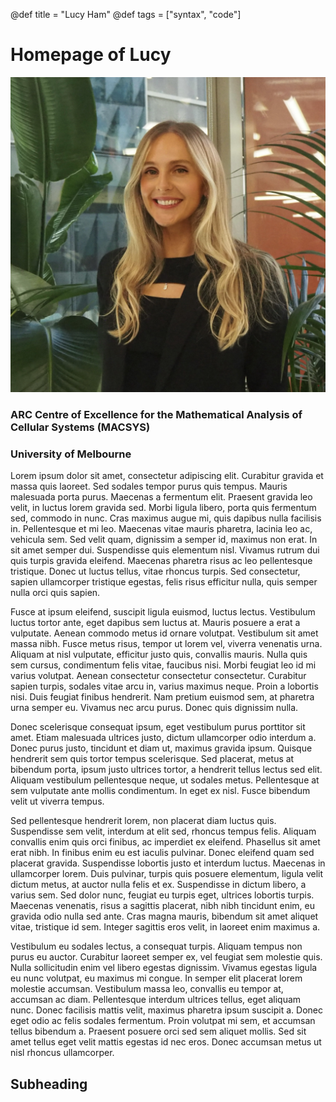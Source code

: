 @def title = "Lucy Ham"
@def tags = ["syntax", "code"]

# Homepage of Lucy

![image](profile.png)

### ARC Centre of Excellence for the Mathematical Analysis of Cellular Systems (MACSYS)  
### University of Melbourne 

Lorem ipsum dolor sit amet, consectetur adipiscing elit. Curabitur gravida et massa quis laoreet. Sed sodales tempor purus quis tempus. Mauris malesuada porta purus. Maecenas a fermentum elit. Praesent gravida leo velit, in luctus lorem gravida sed. Morbi ligula libero, porta quis fermentum sed, commodo in nunc. Cras maximus augue mi, quis dapibus nulla facilisis in. Pellentesque et mi leo. Maecenas vitae mauris pharetra, lacinia leo ac, vehicula sem. Sed velit quam, dignissim a semper id, maximus non erat. In sit amet semper dui. Suspendisse quis elementum nisl. Vivamus rutrum dui quis turpis gravida eleifend. Maecenas pharetra risus ac leo pellentesque tristique. Donec ut luctus tellus, vitae rhoncus turpis. Sed consectetur, sapien ullamcorper tristique egestas, felis risus efficitur nulla, quis semper nulla orci quis sapien.

Fusce at ipsum eleifend, suscipit ligula euismod, luctus lectus. Vestibulum luctus tortor ante, eget dapibus sem luctus at. Mauris posuere a erat a vulputate. Aenean commodo metus id ornare volutpat. Vestibulum sit amet massa nibh. Fusce metus risus, tempor ut lorem vel, viverra venenatis urna. Aliquam at nisl vulputate, efficitur justo quis, convallis mauris. Nulla quis sem cursus, condimentum felis vitae, faucibus nisi. Morbi feugiat leo id mi varius volutpat. Aenean consectetur consectetur consectetur. Curabitur sapien turpis, sodales vitae arcu in, varius maximus neque. Proin a lobortis nisi. Duis feugiat finibus hendrerit. Nam pretium euismod sem, at pharetra urna semper eu. Vivamus nec arcu purus. Donec quis dignissim nulla.

Donec scelerisque consequat ipsum, eget vestibulum purus porttitor sit amet. Etiam malesuada ultrices justo, dictum ullamcorper odio interdum a. Donec purus justo, tincidunt et diam ut, maximus gravida ipsum. Quisque hendrerit sem quis tortor tempus scelerisque. Sed placerat, metus at bibendum porta, ipsum justo ultrices tortor, a hendrerit tellus lectus sed elit. Aliquam vestibulum pellentesque neque, ut sodales metus. Pellentesque at sem vulputate ante mollis condimentum. In eget ex nisl. Fusce bibendum velit ut viverra tempus.

Sed pellentesque hendrerit lorem, non placerat diam luctus quis. Suspendisse sem velit, interdum at elit sed, rhoncus tempus felis. Aliquam convallis enim quis orci finibus, ac imperdiet ex eleifend. Phasellus sit amet erat nibh. In finibus enim eu est iaculis pulvinar. Donec eleifend quam sed placerat gravida. Suspendisse lobortis justo et interdum luctus. Maecenas in ullamcorper lorem. Duis pulvinar, turpis quis posuere elementum, ligula velit dictum metus, at auctor nulla felis et ex. Suspendisse in dictum libero, a varius sem. Sed dolor nunc, feugiat eu turpis eget, ultrices lobortis turpis. Maecenas venenatis, risus a sagittis placerat, nibh nibh tincidunt enim, eu gravida odio nulla sed ante. Cras magna mauris, bibendum sit amet aliquet vitae, tristique id sem. Integer sagittis eros velit, in laoreet enim maximus a.

Vestibulum eu sodales lectus, a consequat turpis. Aliquam tempus non purus eu auctor. Curabitur laoreet semper ex, vel feugiat sem molestie quis. Nulla sollicitudin enim vel libero egestas dignissim. Vivamus egestas ligula eu nunc volutpat, eu maximus mi congue. In semper elit placerat lorem molestie accumsan. Vestibulum massa leo, convallis eu tempor at, accumsan ac diam. Pellentesque interdum ultrices tellus, eget aliquam nunc. Donec facilisis mattis velit, maximus pharetra ipsum suscipit a. Donec eget odio ac felis sodales fermentum. Proin volutpat mi sem, et accumsan tellus bibendum a. Praesent posuere orci sed sem aliquet mollis. Sed sit amet tellus eget velit mattis egestas id nec eros. Donec accumsan metus ut nisl rhoncus ullamcorper.

## Subheading 



